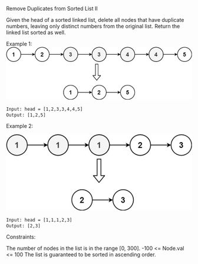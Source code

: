Remove Duplicates from Sorted List II

Given the head of a sorted linked list, delete all nodes that have duplicate numbers, leaving only distinct numbers from the original list. Return the linked list sorted as well.

 

Example 1:
![](img/linkedlist1.jpg)

```
Input: head = [1,2,3,3,4,4,5]
Output: [1,2,5]
```

Example 2:

![](img/linkedlist2.jpg)
```
Input: head = [1,1,1,2,3]
Output: [2,3]
``` 

Constraints:

The number of nodes in the list is in the range [0, 300].
-100 <= Node.val <= 100
The list is guaranteed to be sorted in ascending order.